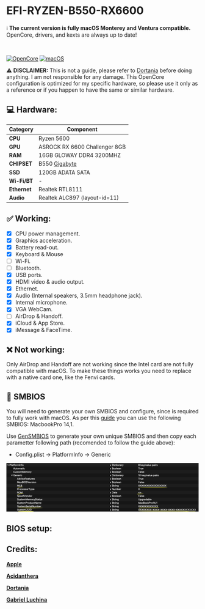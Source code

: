 # EFI-RYZEN-B550-RX6600

:information_source: **The current version is fully macOS Monterey and Ventura compatible.**
OpenCore, drivers, and kexts are always up to date!

<br/>

[![OpenCore](https://img.shields.io/badge/OpenCore-0.8.5-lightblue.svg)](https://github.com/acidanthera/OpenCorePkg)
[![macOS](https://img.shields.io/badge/macOS-13.0-F09337.svg)](https://www.apple.com/macos/ventura)

:warning: **DISCLAIMER:**
This is not a guide, please refer to [Dortania](https://dortania.github.io/getting-started/) before doing anything. I am not responsible for any damage. This OpenCore configuration is optimized for my specific hardware, so please use it only as a reference or if you happen to have the same or similar hardware.


## :computer: Hardware:

| **Category** | **Component**                         |
| ------------ | ------------------------------------- |
| **CPU**      | Ryzen 5600                            |
| **GPU**      | ASROCK RX 6600 Challenger 8GB         |
| **RAM**      | 16GB GLOWAY DDR4 3200MHZ              |
| **CHIPSET**  | B550 [Gigabyte](https://www.gigabyte.com/Motherboard/B550M-DS3H-rev-1x#kf) |
| **SSD**      | 120GB ADATA SATA                      |
| **Wi-Fi/BT** | -      |
| **Ethernet** | Realtek RTL8111                       |
| **Audio**    | Realtek ALC897 (layout-id=11)         |

## :white_check_mark: Working:

- [x] CPU power management.
- [x] Graphics acceleration.
- [x] Battery read-out.
- [x] Keyboard & Mouse
- [ ] Wi-Fi.
- [ ] Bluetooth.
- [x] USB ports.
- [x] HDMI video & audio output.
- [x] Ethernet.
- [x] Audio (Internal speakers, 3.5mm headphone jack).
- [x] Internal microphone.
- [x] VGA WebCam.
- [ ] AirDrop & Handoff.
- [x] iCloud & App Store.
- [x] iMessage & FaceTime.

## :x: Not working:

Only AirDrop and Handoff are not working since the Intel card are not fully compatible with macOS. To make these things works you need to replace with a native card one, like the Fenvi cards.

## :closed_lock_with_key: SMBIOS

You will need to generate your own SMBIOS and configure, since is required to fully work with macOS. As per this [guide](https://dortania.github.io/OpenCore-Install-Guide/config-laptop.plist/kaby-lake.html#platforminfo) you can use the following SMBIOS: MacbookPro 14,1.

Use [GenSMBIOS](https://github.com/corpnewt/GenSMBIOS) to generate your own unique SMBIOS and then copy each parametter following path (recomended to follow the guide above):

- Config.plist -> PlatformInfo -> Generic

<img src="assets/smbios.png">


## BIOS setup:


## Credits:

[**Apple**](http://apple.com/)

[**Acidanthera**](https://github.com/acidanthera)

[**Dortania**](https://dortania.github.io/getting-started/)

[**Gabriel Luchina**](https://luchina.com.br)
